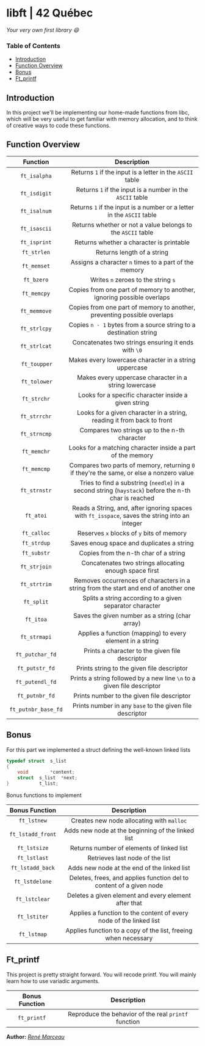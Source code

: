 # libft | 42 Québec
*Your very own first library :smile:*

### Table of Contents
* [Introduction](#introduction)
* [Function Overview](#function-overview)
* [Bonus](#bonus)
* [Ft_printf](#ft_printf)

## Introduction
In this project we'll be implementing our home-made functions from libc, which will be very useful to get familiar with memory allocation, and to think of creative ways to code these functions.

## Function Overview

| Function | Description |
| :------: | :---------: |
| ``ft_isalpha`` | Returns ``1`` if the input is a letter in the ``ASCII`` table |
| ``ft_isdigit`` | Returns ``1`` if the input is a number in the ``ASCII`` table |
| ``ft_isalnum`` | Returns ``1`` if the input is a number or a letter in the ``ASCII`` table |
| ``ft_isascii`` | Returns whether or not a value belongs to the ``ASCII`` table |
| ``ft_isprint`` | Returns whether a character is printable |
| ``ft_strlen`` | Returns length of a string |
| ``ft_memset`` | Assigns a character ``n`` times to a part of the memory |
| ``ft_bzero`` | Writes ``n`` zeroes to the string ``s`` |
| ``ft_memcpy`` | Copies from one part of memory to another, ignoring possible overlaps |
| ``ft_memmove`` | Copies from one part of memory to another, preventing possible overlaps |
| ``ft_strlcpy`` | Copies ``n - 1`` bytes from a source string to a destination string |
| ``ft_strlcat`` | Concatenates two strings ensuring it ends with ``\0`` |
| ``ft_toupper`` | Makes every lowercase character in a string uppercase |
| ``ft_tolower`` | Makes every uppercase character in a string lowercase |
| ``ft_strchr`` | Looks for a specific character inside a given string |
| ``ft_strrchr`` | Looks for a given character in a string, reading it from back to front |
| ``ft_strncmp`` | Compares two strings up to the n-th character |
| ``ft_memchr`` | Looks for a matching character inside a part of the memory |
| ``ft_memcmp`` | Compares two parts of memory, returning ``0`` if they're the same, or else a nonzero value |
| ``ft_strnstr`` | Tries to find a substring (``needle``) in a second string (``haystack``) before the n-th char is reached |
| ``ft_atoi`` | Reads a String, and, after ignoring spaces with ``ft_isspace``, saves the string into an integer |
| ``ft_calloc`` | Reserves ``x`` blocks of ``y`` bits of memory |
| ``ft_strdup`` | Saves enoug space and duplicates a string |
| ``ft_substr`` | Copies from the n-th char of a string |
| ``ft_strjoin`` | Concatenates two strings allocating enough space first |
| ``ft_strtrim`` | Removes occurrences of characters in a string from the start and end of another one |
| ``ft_split`` | Splits a string according to a given separator character |
| ``ft_itoa`` | Saves the given number as a string (char array) |
| ``ft_strmapi`` | Applies a function (mapping) to every element in a string |
| ``ft_putchar_fd`` | Prints a character to the given file descriptor |
| ``ft_putstr_fd`` | Prints string to the given file descriptor |
| ``ft_putendl_fd`` | Prints a string followed by a new line ``\n`` to a given file descriptor |
| ``ft_putnbr_fd`` | Prints number to the given file descriptor |
| ``ft_putnbr_base_fd`` | Prints number in any ``base`` to the given file descriptor |

## Bonus
For this part we implemented a struct defining the well-known linked lists
```C
typedef	struct	s_list
{
	void		*content;
	struct	s_list	*next;
}			t_list;
```

Bonus functions to implement

| Bonus Function | Description |
| :------------: | :---------: |
| ``ft_lstnew`` | Creates new node allocating with ``malloc`` |
| ``ft_lstadd_front`` | Adds new node at the beginning of the linked list |
| ``ft_lstsize`` | Returns number of elements of linked list |
| ``ft_lstlast`` | Retrieves last node of the list |
| ``ft_lstadd_back`` | Adds new node at the end of the linked list |
| ``ft_lstdelone`` | Deletes, frees, and applies function del to content of a given node |
| ``ft_lstclear`` | Deletes a given element and every element after that |
| ``ft_lstiter`` | Applies a function to the content of every node of the linked list |
| ``ft_lstmap`` | Applies function to a copy of the list, freeing when necessary |


## Ft_printf
This project is pretty straight forward. You will recode printf. You will mainly learn how to use variadic arguments.

| Bonus Function | Description |
| :------------: | :---------: |
| ``ft_printf`` | Reproduce the behavior of the real ``printf`` function |

**Author:** *[René Marceau](https://github.com/ReneMarceau)*
